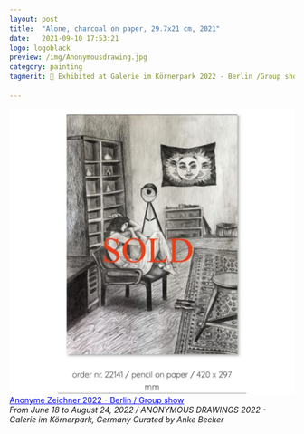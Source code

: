 ```yaml
---
layout: post
title:  "Alone, charcoal on paper, 29.7x21 cm, 2021"
date:   2021-09-10 17:53:21
logo: logoblack
preview: /img/Anonymousdrawing.jpg
category: painting
tagmerit: 🔖 Exhibited at Galerie im Körnerpark 2022 - Berlin /Group show. 

---
```


![alone](/img/Anonymousdrawing.jpg)
<a href="#" class="tag" style="color: blue"> Anonyme Zeichner 2022 - Berlin / Group show </a> <br>
*From June 18 to August 24, 2022 / ANONYMOUS DRAWINGS 2022 - Galerie im Körnerpark, Germany*
*Curated by Anke Becker*

 